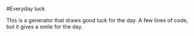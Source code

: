 #Everyday luck

This is a generator that draws good luck for the day.
A few lines of code, but it gives a smile for the day.
